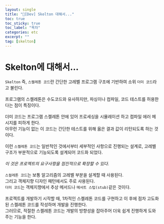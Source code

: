 ```yaml
---
layout: single
title: "📘[Dev] Skelton 대해서..."
toc: true
toc_sticky: true
toc_label: "목차"
categories: etc
excerpt: ""
tag: [skelton]
---
```


# Skelton에 대해서...
`Skelton` 즉, `스켈레톤 코드`란 간단한 고레벨 프로그램 구조에 기반하여 소위 `더미 코드`라고 불린다.  
<br>
프로그램의 스켈레톤은 수도코드와 유사하지만, 파싱이나 컴파일, 코드 테스트를 허용한다는 점이 특징이다.  
<br>
더미 코드는 프로그램 스켈레톤 안에 있어 프로세싱을 시뮬레이션 하고 컴파일 에러 메시지를 피하게 한다.  
아무런 기능이 없는 이 코드는 간단한 테스트를 위해 옳은 결과 값이 리턴되도록 하는 것이다.  
<br>
이런 `스켈레톤 코드`는 일반적인 것에서부터 세부적인 사항으로 진행되는 설계로, 
고레벨 구조가 부분적으로 기능되도록 설계되어 코드화 되었다.  
<br>
*이 것은 프로젝트의 요구사항을 점진적으로 확장할 수 있다.*   
<br>
`스컬레톤 코드`는 보통 알고리즘의 고레벨 부분을 설계할 때 사용된다.  
그리고 객체지향 디자인 패턴에서도 주로 사용된다.  
`더미 코드`는 객체지향에서 추상 메서드나 `메서트 스텁(stub)`같은 것이다.  
<br>
프로젝트를 개발하기 시작할 때, 1차적인 스켈레톤 코드를 구현하고 이 후에 점차 고도화된 스켈레톤 코드를 작성하며 개발을 진행한다.  
그러므로, 적절한 스켈레톤 코드는 개발의 방향성을 잡아주어 더욱 쉽게 진행하게 도와주는 기능을 한다.  